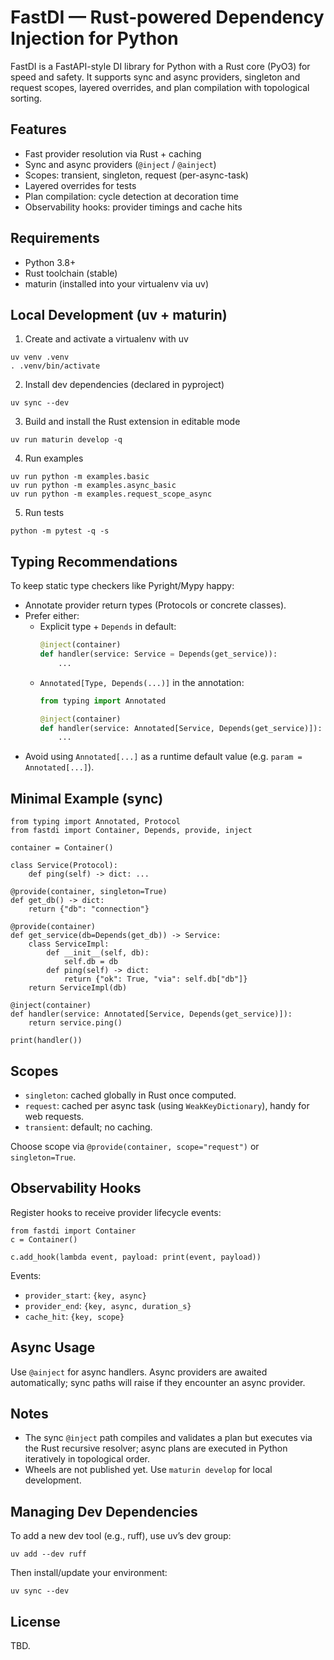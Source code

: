 # FastDI — Rust‑powered Dependency Injection for Python

FastDI is a FastAPI-style DI library for Python with a Rust core (PyO3) for speed and safety. It supports sync and async providers, singleton and request scopes, layered overrides, and plan compilation with topological sorting.

## Features
- Fast provider resolution via Rust + caching
- Sync and async providers (`@inject` / `@ainject`)
- Scopes: transient, singleton, request (per-async-task)
- Layered overrides for tests
- Plan compilation: cycle detection at decoration time
- Observability hooks: provider timings and cache hits

## Requirements
- Python 3.8+
- Rust toolchain (stable)
- maturin (installed into your virtualenv via uv)

## Local Development (uv + maturin)

1) Create and activate a virtualenv with uv

```
uv venv .venv
. .venv/bin/activate
```

2) Install dev dependencies (declared in pyproject)

```
uv sync --dev
```

3) Build and install the Rust extension in editable mode

```
uv run maturin develop -q
```

4) Run examples

```
uv run python -m examples.basic
uv run python -m examples.async_basic
uv run python -m examples.request_scope_async
```

5) Run tests

```
python -m pytest -q -s
```

## Typing Recommendations
To keep static type checkers like Pyright/Mypy happy:
- Annotate provider return types (Protocols or concrete classes).
- Prefer either:
  - Explicit type + `Depends` in default:
    ```python
    @inject(container)
    def handler(service: Service = Depends(get_service)):
        ...
    ```
  - `Annotated[Type, Depends(...)]` in the annotation:
    ```python
    from typing import Annotated

    @inject(container)
    def handler(service: Annotated[Service, Depends(get_service)]):
        ...
    ```
- Avoid using `Annotated[...]` as a runtime default value (e.g. `param = Annotated[...]`).

## Minimal Example (sync)
```
from typing import Annotated, Protocol
from fastdi import Container, Depends, provide, inject

container = Container()

class Service(Protocol):
    def ping(self) -> dict: ...

@provide(container, singleton=True)
def get_db() -> dict:
    return {"db": "connection"}

@provide(container)
def get_service(db=Depends(get_db)) -> Service:
    class ServiceImpl:
        def __init__(self, db):
            self.db = db
        def ping(self) -> dict:
            return {"ok": True, "via": self.db["db"]}
    return ServiceImpl(db)

@inject(container)
def handler(service: Annotated[Service, Depends(get_service)]):
    return service.ping()

print(handler())
```

## Scopes
- `singleton`: cached globally in Rust once computed.
- `request`: cached per async task (using `WeakKeyDictionary`), handy for web requests.
- `transient`: default; no caching.

Choose scope via `@provide(container, scope="request")` or `singleton=True`.

## Observability Hooks
Register hooks to receive provider lifecycle events:
```
from fastdi import Container
c = Container()

c.add_hook(lambda event, payload: print(event, payload))
```
Events:
- `provider_start`: `{key, async}`
- `provider_end`: `{key, async, duration_s}`
- `cache_hit`: `{key, scope}`

## Async Usage
Use `@ainject` for async handlers. Async providers are awaited automatically; sync paths will raise if they encounter an async provider.

## Notes
- The sync `@inject` path compiles and validates a plan but executes via the Rust recursive resolver; async plans are executed in Python iteratively in topological order.
- Wheels are not published yet. Use `maturin develop` for local development.

## Managing Dev Dependencies

To add a new dev tool (e.g., ruff), use uv’s dev group:

```
uv add --dev ruff
```

Then install/update your environment:

```
uv sync --dev
```

## License
TBD.
